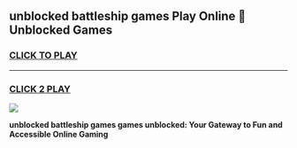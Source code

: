 
## unblocked battleship games Play Online 👋 Unblocked Games
<h3>
<a href="https://premium.freeplayer.one?title=unblocked_battleship_games&ref=19F">CLICK TO PLAY</a></h3>
<hr>

<h3>
<a href="https://premium.freeplayer.one?title=unblocked_battleship_games&ref=19F">CLICK 2 PLAY</a>
  
</h3>

<a href="https://premium.freeplayer.one?title=unblocked_battleship_games&ref=19F"><img src="https://clearcache.store/games.png"></a>


**unblocked battleship games games unblocked: Your Gateway to Fun and Accessible Online Gaming**
